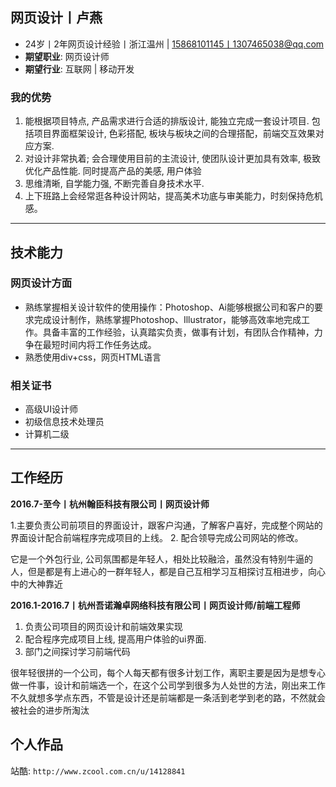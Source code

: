 ﻿## 网页设计丨卢燕
- 24岁丨2年网页设计经验丨浙江温州 | 15868101145丨1307465038@qq.com
- **期望职业**: 网页设计师
- **期望行业**: 互联网 | 移动开发  

### 我的优势
1. 能根据项目特点, 产品需求进行合适的排版设计, 能独立完成一套设计项目. 包括项目界面框架设计, 色彩搭配, 板块与板块之间的合理搭配，前端交互效果对应方案.  
2. 对设计非常执着; 会合理使用目前的主流设计, 使团队设计更加具有效率, 极致优化产品性能. 同时提高产品的美感, 用户体验
3. 思维清晰, 自学能力强,  不断完善自身技术水平. 
4. 上下班路上会经常逛各种设计网站，提高美术功底与审美能力，时刻保持危机感。

---
## 技术能力    
### 网页设计方面  
* 熟练掌握相关设计软件的使用操作：Photoshop、Ai能够根据公司和客户的要求完成设计制作，熟练掌握Photoshop、Illustrator，能够高效率地完成工作。具备丰富的工作经验，认真踏实负责，做事有计划，有团队合作精神，力争在最短时间内将工作任务达成。
* 熟悉使用div+css，网页HTML语言

### 相关证书
* 高级UI设计师
* 初级信息技术处理员
* 计算机二级

---
## 工作经历
**2016.7-至今丨杭州翰臣科技有限公司丨网页设计师**  

1.主要负责公司前项目的界面设计，跟客户沟通，了解客户喜好，完成整个网站的界面设计配合前端程序完成项目的上线。
2. 配合领导完成公司网站的修改。

它是一个外包行业, 公司氛围都是年轻人，相处比较融洽，虽然没有特别牛逼的人，但是都是有上进心的一群年轻人，都是自己互相学习互相探讨互相进步，向心中的大神靠近

**2016.1-2016.7丨杭州吾诺瀚卓网络科技有限公司丨网页设计师/前端工程师**  

1. 负责公司项目的网页设计和前端效果实现
2. 配合程序完成项目上线, 提高用户体验的ui界面. 
3. 部门之间探讨学习前端代码
  
很年轻很拼的一个公司，每个人每天都有很多计划工作，离职主要是因为是想专心做一件事，设计和前端选一个，在这个公司学到很多为人处世的方法，刚出来工作不久就想多学点东西，不管是设计还是前端都是一条活到老学到老的路，不然就会被社会的进步所淘汰

## 个人作品

站酷: `http://www.zcool.com.cn/u/14128841`
